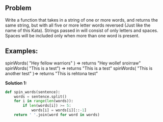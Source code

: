 ## Problem

Write a function that takes in a string of one or more words, and returns the same string, but with all five or more letter words reversed (Just like the name of this Kata). Strings passed in will consist of only letters and spaces. Spaces will be included only when more than one word is present.

## Examples:

spinWords( "Hey fellow warriors" ) => returns "Hey wollef sroirraw"
spinWords( "This is a test") => returns "This is a test"
spinWords( "This is another test" )=> returns "This is rehtona test"

**Solution 1:**

```python
def spin_words(sentence):
    words = sentence.split()
    for i in range(len(words)):
        if len(words[i]) >= 5:
            words[i] = words[i][::-1]
    return ' '.join(word for word in words)
```
